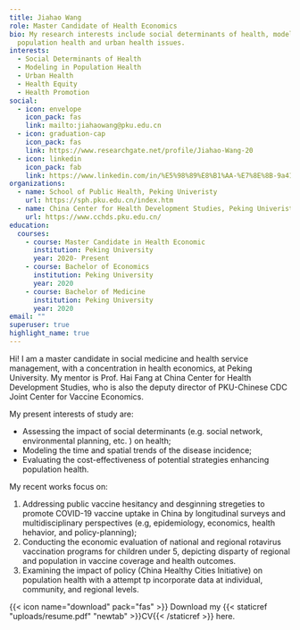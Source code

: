 ```yaml
---
title: Jiahao Wang
role: Master Candidate of Health Economics
bio: My research interests include social determinants of health, modeling in
  population health and urban health issues.
interests:
  - Social Determinants of Health
  - Modeling in Population Health
  - Urban Health
  - Health Equity
  - Health Promotion
social:
  - icon: envelope
    icon_pack: fas
    link: mailto:jiahaowang@pku.edu.cn
  - icon: graduation-cap
    icon_pack: fas
    link: https://www.researchgate.net/profile/Jiahao-Wang-20
  - icon: linkedin
    icon_pack: fab
    link: https://www.linkedin.com/in/%E5%98%89%E8%B1%AA-%E7%8E%8B-9a4110126/
organizations:
  - name: School of Public Health, Peking Univeristy
    url: https://sph.pku.edu.cn/index.htm
  - name: China Center for Health Development Studies, Peking Univeristy
    url: https://www.cchds.pku.edu.cn/
education:
  courses:
    - course: Master Candidate in Health Economic
      institution: Peking University
      year: 2020- Present
    - course: Bachelor of Economics
      institution: Peking University
      year: 2020
    - course: Bachelor of Medicine
      institution: Peking University
      year: 2020
email: ""
superuser: true
highlight_name: true
---
```

Hi! I am a master candidate in social medicine and health service management, with a concentration in health economics, at Peking University. 
My mentor is Prof. Hai Fang at China Center for Health Development Studies, who is also the deputy director of PKU-Chinese CDC Joint Center for Vaccine Economics.

My present interests of study are: 

* Assessing the impact of social determinants (e.g. social network, environmental planning, etc. ) on health; 
* Modeling the time and spatial trends of the disease incidence; 
* Evaluating the cost-effectiveness of potential strategies enhancing population health.

My recent works focus on: 

1. Addressing public vaccine hesitancy and desginning  stregeties to promote COVID-19 vaccine uptake in China by longitudinal surveys and multidisciplinary perspectives (e.g, epidemiology, economics, health hehavior, and policy-planning); 
2. Conducting the economic evaluation of national and regional rotavirus vaccination programs for children under 5, depicting disparty of regional and population in vaccine coverage and health outcomes.
3. Examining the impact of policy (China Healthy Cities Initiative) on population health with a attempt tp incorporate data at individual, community, and regional levels. 

  {{< icon name="download" pack="fas" >}} Download my {{< staticref "uploads/resume.pdf" "newtab" >}}CV{{< /staticref >}} here.